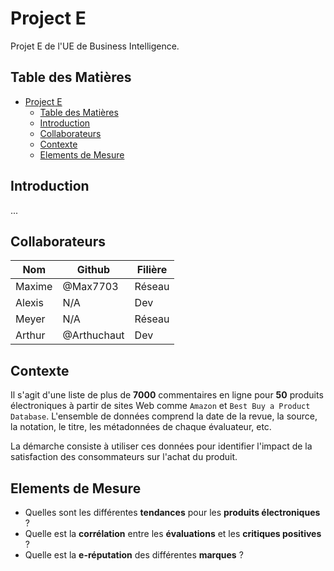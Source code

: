 # Project E

Projet E de l'UE de Business Intelligence.

## Table des Matières

- [Project E](#project-e)
  - [Table des Matières](#table-des-mati%c3%a8res)
  - [Introduction](#introduction)
  - [Collaborateurs](#collaborateurs)
  - [Contexte](#contexte)
  - [Elements de Mesure](#elements-de-mesure)

## Introduction

...

## Collaborateurs

| Nom | Github | Filière |
|-|-|-|
| Maxime | @Max7703 | Réseau |
| Alexis | N/A | Dev |
| Meyer | N/A | Réseau |
| Arthur | @Arthuchaut | Dev |

## Contexte

Il s'agit d'une liste de plus de **7000** commentaires en ligne pour **50** produits électroniques à partir de sites Web comme
`Amazon` et `Best Buy a Product Database`.
L'ensemble de données comprend la date de la revue, la source, la notation, le titre, les métadonnées de chaque évaluateur, etc.  

La démarche consiste à utiliser ces données pour identifier l'impact de la satisfaction des consommateurs sur l'achat du produit.

## Elements de Mesure

- Quelles sont les différentes **tendances** pour les **produits électroniques** ?
- Quelle est la **corrélation** entre les **évaluations** et les **critiques positives** ?
- Quelle est la **e-réputation** des différentes **marques** ?



